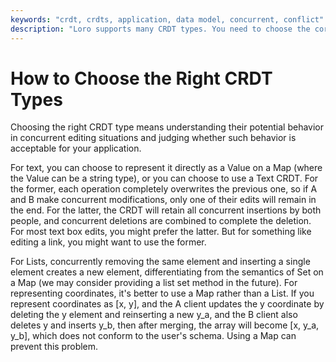 ```yaml
---
keywords: "crdt, crdts, application, data model, concurrent, conflict"
description: "Loro supports many CRDT types. You need to choose the correct type to model the data based on the algorithm semantics."
---
```


# How to Choose the Right CRDT Types

Choosing the right CRDT type means understanding their potential behavior in concurrent editing situations and judging whether such behavior is acceptable for your application.

For text, you can choose to represent it directly as a Value on a Map (where the Value can be a string type), or you can choose to use a Text CRDT. For the former, each operation completely overwrites the previous one, so if A and B make concurrent modifications, only one of their edits will remain in the end. For the latter, the CRDT will retain all concurrent insertions by both people, and concurrent deletions are combined to complete the deletion. For most text box edits, you might prefer the latter. But for something like editing a link, you might want to use the former.

For Lists, concurrently removing the same element and inserting a single element creates a new element, differentiating from the semantics of Set on a Map (we may consider providing a list set method in the future). For representing coordinates, it's better to use a Map rather than a List. If you represent coordinates as [x, y], and the A client updates the y coordinate by deleting the y element and reinserting a new y_a, and the B client also deletes y and inserts y_b, then after merging, the array will become [x, y_a, y_b], which does not conform to the user's schema. Using a Map can prevent this problem.
